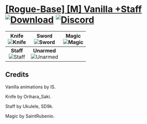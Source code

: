 # [\[Rogue-Base\] \[M\] Vanilla +Staff](https://github.com/Klokinator/FE-Repo/tree/main/Battle%20Animations/Infantry%20-%20(Swd)%20Thieves,%20Rogues,%20Assassins/%5BRogue-Base%5D%20%5BM%5D%20Vanilla%20%2BStaff) [![Download](https://img.shields.io/badge/Download--red?style=social&logo=github)](https://minhaskamal.github.io/DownGit/#/home?url=https://github.com/Klokinator/FE-Repo/tree/main/Battle%20Animations/Infantry%20-%20(Swd)%20Thieves,%20Rogues,%20Assassins/%5BRogue-Base%5D%20%5BM%5D%20Vanilla%20%2BStaff) [![Discord](https://img.shields.io/badge/Discord--blue?style=social&logo=discord)](https://discord.gg/C7VNGnyTPA)

| <b>Knife</b><br/><img alt="Knife" src="https://raw.githubusercontent.com/Klokinator/FE-Repo/main/Battle%20Animations/Infantry%20-%20(Swd)%20Thieves,%20Rogues,%20Assassins/%5BRogue-Base%5D%20%5BM%5D%20Vanilla%20+Staff/1.%20Knife/Knife.gif"/> | <b>Sword</b><br/><img alt="Sword" src="https://raw.githubusercontent.com/Klokinator/FE-Repo/main/Battle%20Animations/Infantry%20-%20(Swd)%20Thieves,%20Rogues,%20Assassins/%5BRogue-Base%5D%20%5BM%5D%20Vanilla%20+Staff/1.%20Sword/Sword.gif"/> | <b>Magic</b><br/><img alt="Magic" src="https://raw.githubusercontent.com/Klokinator/FE-Repo/main/Battle%20Animations/Infantry%20-%20(Swd)%20Thieves,%20Rogues,%20Assassins/%5BRogue-Base%5D%20%5BM%5D%20Vanilla%20+Staff/6.%20Magic/Magic.gif"/> |
| :---: | :---: | :---: |
| <b>Staff</b><br/><img alt="Staff" src="https://raw.githubusercontent.com/Klokinator/FE-Repo/main/Battle%20Animations/Infantry%20-%20(Swd)%20Thieves,%20Rogues,%20Assassins/%5BRogue-Base%5D%20%5BM%5D%20Vanilla%20+Staff/7.%20Staff/Staff.gif"/> | <b>Unarmed</b><br/><img alt="Unarmed" src="https://raw.githubusercontent.com/Klokinator/FE-Repo/main/Battle%20Animations/Infantry%20-%20(Swd)%20Thieves,%20Rogues,%20Assassins/%5BRogue-Base%5D%20%5BM%5D%20Vanilla%20+Staff/8.%20Unarmed/Unarmed.gif"/> |

## Credits

Vanilla animations by IS.

Knife by Orihara_Saki.

Staff by Ukulele, SD9k.

Magic by SaintRubenio.

